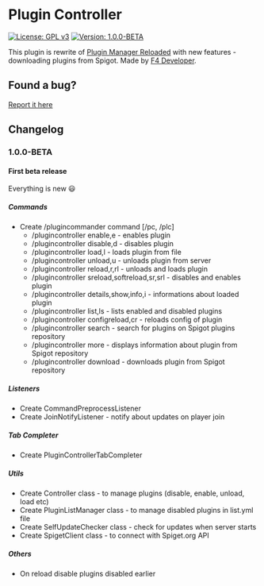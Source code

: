 # Plugin Controller
[![License: GPL v3](https://img.shields.io/badge/License-GPL%20v3-blue.svg)](https://www.gnu.org/licenses/gpl-3.0)
[![Version: 1.0.0-BETA](https://img.shields.io/badge/Version-1.0.0--BETA-brightgreen.svg)](https://gitlab.com/kovansky/PluginController)

This plugin is rewrite of [Plugin Manager Reloaded](https://www.spigotmc.org/resources/plugin-manager-reloaded.7144/)
with new features - downloading plugins from Spigot. Made by [F4 Developer](http://f4dev.me).

## Found a bug?
[Report it here](https://github.com/kovansky/PluginController/issues/new?template=bug_report.md)

## Changelog
### 1.0.0-BETA
#### First beta release
Everything is new :smiley: 

##### Commands
- Create /plugincommander command [/pc, /plc]
  - /plugincontroller enable,e - enables plugin
  - /plugincontroller disable,d - disables plugin
  - /plugincontroller load,l - loads plugin from file
  - /plugincontroller unload,u - unloads plugin from server
  - /plugincontroller reload,r,rl - unloads and loads plugin
  - /plugincontroller sreload,softreload,sr,srl - disables and enables plugin
  - /plugincontroller details,show,info,i - informations about loaded plugin
  - /plugincontroller list,ls - lists enabled and disabled plugins
  - /plugincontroller configreload,cr - reloads config of plugin
  - /plugincontroller search - search for plugins on Spigot plugins repository
  - /plugincontroller more - displays information about plugin from Spigot repository
  - /plugincontroller download - downloads plugin from Spigot repository
##### Listeners
- Create CommandPreprocessListener
- Create JoinNotifyListener - notify about updates on player join
##### Tab Completer
- Create PluginControllerTabCompleter
##### Utils
- Create Controller class - to manage plugins (disable, enable, unload, load etc)
- Create PluginListManager class - to manage disabled plugins in list.yml file
- Create SelfUpdateChecker class - check for updates when server starts
- Create SpigetClient class - to connect with Spiget.org API
##### Others
- On reload disable plugins disabled earlier